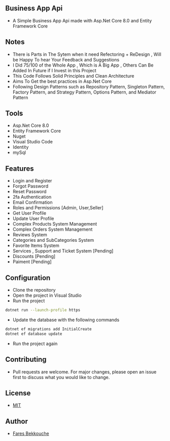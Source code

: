 ## Business App Api

- A Simple Business App Api made with Asp.Net Core 8.0  and Entity Framework Core

## Notes

- There is Parts in The Sytem when it need Refectoring +  ReDesign , Will be Happy To hear Your Feedback and Suggestions
- I Did 75/100 of the Whole App , Which is A Big App , Others Can Be Added In Future if I Invest in this Project
- This Code Follows Solid Principles and Clean Architecture
- Aims To Get the best practices in Asp.Net Core
- Following Design Patterns such as Repository Pattern, Singleton Pattern, Factory Pattern, and Strategy Pattern, Options Pattern, and Mediator Pattern

## Tools

- Asp.Net Core 8.0
- Entity Framework Core
- Nuget
- Visual Studio Code
- Identity
- mySql

## Features

- Login and Register
- Forgot Password
- Reset Password
- 2fa Authentication
- Email Confirmation
- Roles and Permissions [Admin, User,Seller]
- Get User Profile
- Update User Profile
- Complex Products System Management
- Complex Orders System Management
- Reviews System
- Categories and SubCategories System
- Favorite Items System
- Services , Support and Ticket System [Pending]
- Discounts [Pending]
- Paiment [Pending]

## Configuration

- Clone the repository
- Open the project in Visual Studio
- Run the project

``` bash
dotnet run --launch-profile https
```

- Update the database with the following commands

```bash
dotnet ef migrations add InitialCreate
dotnet ef database update
```

- Run the project again

## Contributing

- Pull requests are welcome. For major changes, please open an issue first to discuss what you would like to change.

## License

- [MIT](https://choosealicense.com/licenses/mit/)

## Author

- [Fares Bekkouche](https//github.com/1farz1)

```
